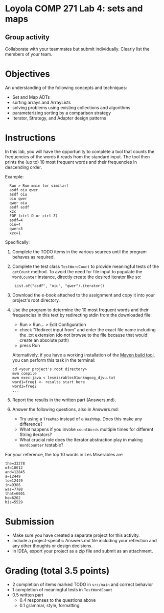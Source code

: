 # Loyola COMP 271 Lab 4: sets and maps

## Group activity

Collaborate with your teammates but submit individually.
Clearly list the members of your team.

# Objectives

An understanding of the following concepts and techniques:

- Set and Map ADTs
- sorting arrays and ArrayLists
- solving problems using existing collections and algorithms
- parameterizing sorting by a comparison strategy
- Iterator, Strategy, and Adapter design patterns

# Instructions

In this lab, you will have the opportunity to complete a tool that counts the frequencies
of the words it reads from the standard input.
The tool then prints the (up to) 10 most frequent words and their frequencies in descending order.

Example:

      Run > Run main (or similar)
      asdf oiu qwer
      asdf oiu
      oiu qwer
      qwer oiu
      asdf asdf
      xzc
      EOF (ctrl-D or ctrl-Z)
      asdf=4
      oiu=4
      qwer=3
      xzc=1

Specifically:

1. Complete the TODO items in the various sources until the program behaves as required.
1. Complete the test class `TestWordCount` to provide meaningful tests of the `getCount` method.
   To avoid the need for file input to populate the `WordCounter` instance,
   directly create the desired iterator like so:

        List.of("asdf", "oiu", "qwer").iterator()

1. Download the e-book attached to the assignment and copy it into your project's root directory.
1. Use the program to determine the 10 most frequent words and their frequencies in this text by redirecting stdin from the downloaded file:
    - Run > Run... > Edit Configuration 
    - check "Redirect input from" and enter the exact file name including the .txt extension
      (do not browse to the file because that would create an absolute path)
    - press Run
    
   Alternatively, if you have a working installation of the [Maven build tool](https://maven.apache.org/), you can perform this task in the terminal:

       cd <your project's root directory>
       mvn compile
       mvn exec:java < lesmisrables01unkngoog_djvu.txt
       word1=freq1 <- results start here
       word2=freq2
       ...

1. Report the results in the written part (Answers.md).
1. Answer the following questions, also in Answers.md:
   - Try using a `TreeMap` instead of a `HashMap`. Does this make any difference?
   - What happens if you invoke `countWords` multiple times for different String iterators?
   - What crucial role does the Iterator abstraction play in making `WordCounter` testable?
   
For your reference, the top 10 words in Les Miserables are

```
the=33278
of=18012
and=12845
a=12449
to=12449
in=9386
was=7788
that=6601
he=6202
his=5529
```


# Submission

-    Make sure you have created a separate project for this activity.
-    Include a project-specific Answers.md file including your reflection and any other thoughts or design decisions.
-    In IDEA, export your project as a zip file and submit as an attachment.


# Grading (total 3.5 points)

- 2 completion of items marked TODO in `src/main` and correct behavior
- 1 completion of meaningful tests in `TestWordCount`
- 0.5 written part
  - 0.4 responses to the questions above
  - 0.1 grammar, style, formatting
